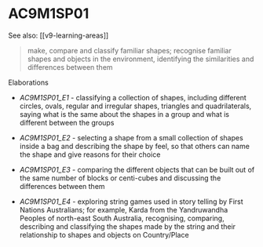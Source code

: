 
# AC9M1SP01 

See also: [[v9-learning-areas]]

> make, compare and classify familiar shapes; recognise familiar shapes and objects in the environment, identifying the similarities and differences between them

Elaborations


- _AC9M1SP01_E1_ - classifying a collection of shapes, including different circles, ovals, regular and irregular shapes, triangles and quadrilaterals, saying what is the same about the shapes in a group and what is different between the groups

- _AC9M1SP01_E2_ - selecting a shape from a small collection of shapes inside a bag and describing the shape by feel, so that others can name the shape and give reasons for their choice

- _AC9M1SP01_E3_ - comparing the different objects that can be built out of the same number of blocks or centi-cubes and discussing the differences between them

- _AC9M1SP01_E4_ - exploring string games used in story telling by First Nations Australians; for example, Karda from the Yandruwandha Peoples of north-east South Australia, recognising, comparing, describing and classifying the shapes made by the string and their relationship to shapes and objects on Country/Place
